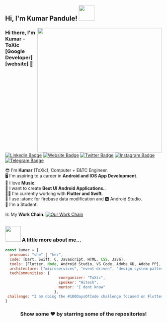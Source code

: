 <h2> Hi, I'm Kumar Pandule! <img src="https://media.giphy.com/media/mGcNjsfWAjY5AEZNw6/giphy.gif" width="50"></h2>
<img align='right' src="https://github.com/kumarpandule2000/kumarpandule2000/blob/main/programmer.gif" width="400">

### Hi there, I'm Kumar - ToXic [Google Developer][website] 👋
[![Linkedin Badge](https://img.shields.io/badge/-LinkedIn-0e76a8?style=flat-square&logo=Linkedin&logoColor=white)](https://www.linkedin.com/in/kumar-pandule-8a5688180/)
[![Website Badge](https://img.shields.io/badge/Website-3b5998?style=flat-square&logo=google-chrome&logoColor=white)](https://play.google.com/store/apps/dev?id=5476170512841906562)
[![Twitter Badge](https://img.shields.io/badge/-Twitter-00acee?style=flat-square&logo=Twitter&logoColor=white)](https://twitter.com/PanduleKumar)
[![Instagram Badge](https://img.shields.io/badge/-Instagram-e4405f?style=flat-square&logo=Instagram&logoColor=white)](https://www.instagram.com/kumarpandule/)
[![Telegram Badge](https://img.shields.io/badge/-Telegram-0088cc?style=flat-square&logo=Telegram&logoColor=white)](https://www.google.com/)

:sunglasses: I'm **Kumar** (ToXic), Computer + E&TC Engineer.  
:desktop_computer: I'm aspiring to a career in **Android and IOS App Development**.  
:triangular_ruler: I love **Music**.  
:night_with_stars: I want to create **Best UI Android Applications.**.  
:man_technologist: I'm currently working with **Flutter and Swift**.  
:briefcase: I use :atom: for firebase data modification and :a: Android Studio.  
:gift_heart: I'm a Student.  

⛓️: My **Work Chain**.
[<img src="https://github.com/kumarpandule2000/kumarpandule2000/blob/main/github_banner.png" alt="Our Work Chain"/>](https://open.spotify.com/user/swyqyimdc12jajde4vpwd2x1b)
### <img src="https://media.giphy.com/media/VgCDAzcKvsR6OM0uWg/giphy.gif" width="50"> A little more about me...  
```javascript
const kumar = {
  pronouns: "she" | "her",
  code: [Dart, Swift, C, Javascript, HTML, CSS, Java],
  tools: [Flutter, Node, Android Studio, VS Code, Adobe XD, Adobe PP],
  architecture: ["microservices", "event-driven", "design system pattern"],
  techCommunities: {
                        coorganizer: "ToXic",
                        speaker: "Hitesh",
                        mentor: "I dont know"
                      },
 challenge: "I am doing the #100DaysOfCode challenge focused on Flutter and Node"
}
```
<div align="center">

### Show some ❤️ by starring some of the repositories!

</div>
